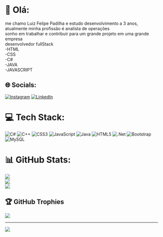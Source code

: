 # 💫 Olá:
me chamo Luiz Felipe Padilha e estudo desenvolvimento a 3 anos,<br>atualmente minha profissão é analista de operações<br>sonho em trabalhar e contribuir para um grande projeto em uma grande empresa<br>desenvolvedor fullStack<br>-HTML<br>-CSS<br>-C#<br>-JAVA<br>-JAVASCRIPT


## 🌐 Socials:
[![Instagram](https://img.shields.io/badge/Instagram-%23E4405F.svg?logo=Instagram&logoColor=white)](https://instagram.com/luizpadilha12) [![LinkedIn](https://img.shields.io/badge/LinkedIn-%230077B5.svg?logo=linkedin&logoColor=white)](https://linkedin.com/in/https://www.linkedin.com/in/luiz-felipe-padilha-1a0092213/) 

# 💻 Tech Stack:
![C#](https://img.shields.io/badge/c%23-%23239120.svg?style=flat&logo=c-sharp&logoColor=white) ![C++](https://img.shields.io/badge/c++-%2300599C.svg?style=flat&logo=c%2B%2B&logoColor=white) ![CSS3](https://img.shields.io/badge/css3-%231572B6.svg?style=flat&logo=css3&logoColor=white) ![JavaScript](https://img.shields.io/badge/javascript-%23323330.svg?style=flat&logo=javascript&logoColor=%23F7DF1E) ![Java](https://img.shields.io/badge/java-%23ED8B00.svg?style=flat&logo=java&logoColor=white) ![HTML5](https://img.shields.io/badge/html5-%23E34F26.svg?style=flat&logo=html5&logoColor=white) ![.Net](https://img.shields.io/badge/.NET-5C2D91?style=flat&logo=.net&logoColor=white) ![Bootstrap](https://img.shields.io/badge/bootstrap-%23563D7C.svg?style=flat&logo=bootstrap&logoColor=white) ![MySQL](https://img.shields.io/badge/mysql-%2300f.svg?style=flat&logo=mysql&logoColor=white)
# 📊 GitHub Stats:
![](https://github-readme-stats.vercel.app/api?username=Luizpadilhadev&theme=dark&hide_border=true&include_all_commits=true&count_private=true)<br/>
![](https://github-readme-streak-stats.herokuapp.com/?user=Luizpadilhadev&theme=dark&hide_border=true)<br/>
![](https://github-readme-stats.vercel.app/api/top-langs/?username=Luizpadilhadev&theme=dark&hide_border=true&include_all_commits=true&count_private=true&layout=compact)

## 🏆 GitHub Trophies
![](https://github-profile-trophy.vercel.app/?username=Luizpadilhadev&theme=radical&no-frame=false&no-bg=false&margin-w=4)

---
[![](https://visitcount.itsvg.in/api?id=Luizpadilhadev&icon=6&color=4)](https://visitcount.itsvg.in)

<!-- Proudly created with GPRM ( https://gprm.itsvg.in ) -->
